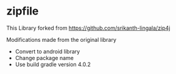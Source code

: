 # zipfile

This Library forked from https://github.com/srikanth-lingala/zip4j

Modifications made from the original library
- Convert to android library
- Change package name
- Use build gradle version 4.0.2
